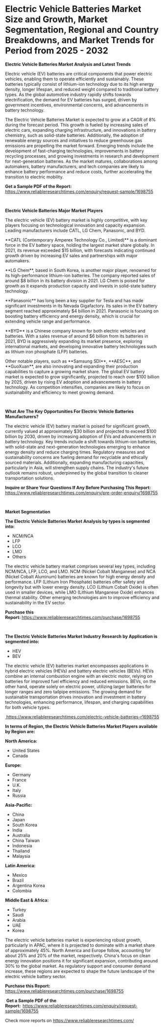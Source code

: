 <p><h1>Electric Vehicle Batteries Market Size and Growth, Market Segmentation, Regional and Country Breakdowns, and Market Trends for Period from 2025 -  2032</h1></p><p><strong>Electric Vehicle Batteries Market Analysis and Latest Trends</strong></p>
<p><p>Electric vehicle (EV) batteries are critical components that power electric vehicles, enabling them to operate efficiently and sustainably. These batteries typically consist of lithium-ion technology due to its high energy density, longer lifespan, and reduced weight compared to traditional battery types. As the global automotive industry rapidly shifts towards electrification, the demand for EV batteries has surged, driven by government incentives, environmental concerns, and advancements in battery technology.</p><p>The Electric Vehicle Batteries Market is expected to grow at a CAGR of 8% during the forecast period. This growth is fueled by increasing sales of electric cars, expanding charging infrastructure, and innovations in battery chemistry, such as solid-state batteries. Additionally, the adoption of renewable energy sources and initiatives to reduce greenhouse gas emissions are propelling the market forward. Emerging trends include the development of fast-charging technologies, improvements in battery recycling processes, and growing investments in research and development for next-generation batteries. As the market matures, collaborations among automakers, battery manufacturers, and tech companies are likely to enhance battery performance and reduce costs, further accelerating the transition to electric mobility.</p></p>
<p><strong>Get a Sample PDF of the Report:&nbsp;</strong> <a href="https://www.reliableresearchtimes.com/enquiry/request-sample/1698755?utm_campaign=3517&utm_medium=2&utm_source=Github&utm_content=ia&utm_term=27032025&utm_id=electric-vehicle-batteries">https://www.reliableresearchtimes.com/enquiry/request-sample/1698755</a></p>
<p>&nbsp;</p>
<p><strong>Electric Vehicle Batteries Major Market Players</strong></p>
<p><p>The electric vehicle (EV) battery market is highly competitive, with key players focusing on technological innovation and capacity expansion. Leading manufacturers include CATL, LG Chem, Panasonic, and BYD.</p><p>**CATL (Contemporary Amperex Technology Co., Limited)** is a dominant force in the EV battery space, holding the largest market share globally. In 2021, its revenue exceeded $15 billion, with forecasts indicating continued growth driven by increasing EV sales and partnerships with major automakers.</p><p>**LG Chem**, based in South Korea, is another major player, renowned for its high-performance lithium-ion batteries. The company reported sales of around $8 billion in its battery division in 2021. LG Chem is poised for growth as it expands production capacity and invests in solid-state battery technology.</p><p>**Panasonic** has long been a key supplier for Tesla and has made significant investments in its Nevada Gigafactory. Its sales in the EV battery segment reached approximately $4 billion in 2021. Panasonic is focusing on boosting battery efficiency and energy density, which is crucial for extending vehicle range and performance.</p><p>**BYD** is a Chinese company known for both electric vehicles and batteries. With a sales revenue of around $6 billion from its batteries in 2021, BYD is aggressively expanding its market presence, exploring international markets, and developing innovative battery technologies such as lithium iron phosphate (LFP) batteries.</p><p>Other notable players, such as **Samsung SDI**, **AESC**, and **GuoXuan**, are also innovating and expanding their production capabilities to capture a growing market share. The global EV battery market is expected to grow significantly, projected to reach over $100 billion by 2025, driven by rising EV adoption and advancements in battery technology. As competition intensifies, companies are likely to focus on sustainability and efficiency to meet growing demand.</p></p>
<p>&nbsp;</p>
<p><strong>What Are The Key Opportunities For Electric Vehicle Batteries Manufacturers?</strong></p>
<p><p>The electric vehicle (EV) battery market is poised for significant growth, currently valued at approximately $30 billion and projected to exceed $100 billion by 2030, driven by increasing adoption of EVs and advancements in battery technology. Key trends include a shift towards lithium-ion batteries, with solid-state and next-generation technologies emerging to enhance energy density and reduce charging times. Regulatory measures and sustainability concerns are fueling demand for recyclable and ethically sourced materials. Additionally, expanding manufacturing capacities, particularly in Asia, will strengthen supply chains. The industry's future outlook remains robust, underpinned by the global transition to cleaner transportation solutions.</p></p>
<p><strong>Inquire or Share Your Questions If Any Before Purchasing This Report:</strong> <a href="https://www.reliableresearchtimes.com/enquiry/pre-order-enquiry/1698755?utm_campaign=3517&utm_medium=2&utm_source=Github&utm_content=ia&utm_term=27032025&utm_id=electric-vehicle-batteries">https://www.reliableresearchtimes.com/enquiry/pre-order-enquiry/1698755</a></p>
<p>&nbsp;</p>
<p><strong>Market Segmentation</strong></p>
<p><strong>The Electric Vehicle Batteries Market Analysis by types is segmented into:</strong></p>
<p><ul><li>NCM/NCA</li><li>LFP</li><li>LCO</li><li>LMO</li><li>Others</li></ul></p>
<p><p>The electric vehicle battery market comprises several key types, including NCM/NCA, LFP, LCO, and LMO. NCM (Nickel Cobalt Manganese) and NCA (Nickel Cobalt Aluminum) batteries are known for high energy density and performance. LFP (Lithium Iron Phosphate) batteries offer safety and longevity but with lower energy density. LCO (Lithium Cobalt Oxide) is often used in smaller devices, while LMO (Lithium Manganese Oxide) enhances thermal stability. Other emerging technologies aim to improve efficiency and sustainability in the EV sector.</p></p>
<p><strong>Purchase this Report:&nbsp;</strong><a href="https://www.reliableresearchtimes.com/purchase/1698755?utm_campaign=3517&utm_medium=2&utm_source=Github&utm_content=ia&utm_term=27032025&utm_id=electric-vehicle-batteries">https://www.reliableresearchtimes.com/purchase/1698755</a></p>
<p>&nbsp;</p>
<p><strong>The Electric Vehicle Batteries Market Industry Research by Application is segmented into:</strong></p>
<p><ul><li>HEV</li><li>BEV</li></ul></p>
<p><p>The electric vehicle (EV) batteries market encompasses applications in hybrid electric vehicles (HEVs) and battery electric vehicles (BEVs). HEVs combine an internal combustion engine with an electric motor, relying on batteries for improved fuel efficiency and reduced emissions. BEVs, on the other hand, operate solely on electric power, utilizing larger batteries for longer ranges and zero tailpipe emissions. The growing demand for sustainable transportation drives innovation and investment in battery technologies, enhancing performance, lifespan, and charging capabilities for both vehicle types.</p></p>
<p><a href="https://www.reliableresearchtimes.com/electric-vehicle-batteries-r1698755?utm_campaign=3517&utm_medium=2&utm_source=Github&utm_content=ia&utm_term=27032025&utm_id=electric-vehicle-batteries">&nbsp;https://www.reliableresearchtimes.com/electric-vehicle-batteries-r1698755</a></p>
<p><strong>In terms of Region, the Electric Vehicle Batteries Market Players available by Region are:</strong></p>
<p>
    <p> <strong> North America: </strong>
        <ul>
            <li>United States</li>
            <li>Canada</li>
        </ul>
        </p> 
    <p> <strong> Europe: </strong>
        <ul>
            <li>Germany</li>
            <li>France</li>
            <li>U.K.</li>
            <li>Italy</li>
            <li>Russia</li>
        </ul>
        </p> 
    <p> <strong> Asia-Pacific: </strong>
        <ul>
            <li>China</li>
            <li>Japan</li>
            <li>South Korea</li>
            <li>India</li>
            <li>Australia</li>
            <li>China Taiwan</li>
            <li>Indonesia</li>
            <li>Thailand</li>
            <li>Malaysia</li>
        </ul>
        </p> 
    <p> <strong> Latin America: </strong>
        <ul>
            <li>Mexico</li>
            <li>Brazil</li>
            <li>Argentina Korea</li>
            <li>Colombia</li>
        </ul>
        </p> 
    <p> <strong> Middle East & Africa: </strong>
        <ul>
            <li>Turkey</li>
            <li>Saudi</li>
            <li>Arabia</li>
            <li>UAE</li>
            <li>Korea</li>
        </ul>
    </p>
    </p>
<p><p>The electric vehicle batteries market is experiencing robust growth, particularly in APAC, where it is projected to dominate with a market share of approximately 45%. North America and Europe follow, accounting for about 25% and 20% of the market, respectively. China's focus on clean energy innovation positions it for significant expansion, contributing around 30% to the global market. As regulatory support and consumer demand increase, these regions are expected to shape the future landscape of the electric vehicle battery sector.</p></p>
<p><strong>Purchase this Report: </strong><a href="https://www.reliableresearchtimes.com/purchase/1698755?utm_campaign=3517&utm_medium=2&utm_source=Github&utm_content=ia&utm_term=27032025&utm_id=electric-vehicle-batteries">https://www.reliableresearchtimes.com/purchase/1698755</a></p>
<p>&nbsp;<strong>Get a Sample PDF of the Report:&nbsp;&nbsp;</strong><a href="https://www.reliableresearchtimes.com/enquiry/request-sample/1698755?utm_campaign=3517&utm_medium=2&utm_source=Github&utm_content=ia&utm_term=27032025&utm_id=electric-vehicle-batteries">https://www.reliableresearchtimes.com/enquiry/request-sample/1698755</a></p>
<p><strong></strong></p>
<p>Check more reports on <a href="https://www.reliableresearchtimes.com/?utm_campaign=3517&utm_medium=2&utm_source=Github&utm_content=ia&utm_term=27032025&utm_id=electric-vehicle-batteries">https://www.reliableresearchtimes.com/</a></p>